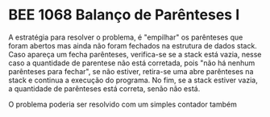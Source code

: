# BEE 1068 Balanço de Parênteses I

A estratégia para resolver o problema, é "empilhar" os parênteses que foram abertos mas ainda não foram fechados na estrutura de dados stack. Caso apareça um fecha parênteses, verifica-se se a stack está vazia, nesse caso a quantidade de parentese não está corretada, pois "não há nenhum parênteses para fechar", se não estiver, retira-se uma abre parênteses na stack e continua a execução do programa. No fim, se a stack estiver vazia, a quantidade de parênteses está correta, senão não está.

O problema poderia ser resolvido com um simples contador também